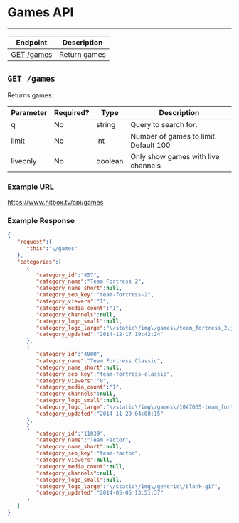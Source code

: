 # Games API
***

| Endpoint | Description |
| ---- | --------------- |
| [GET /games](/game/games.md#get-games) | Return games |

## `GET /games`

Returns games. 

| Parameter | Required? | Type | Description |
| --- | --- | --- | --- |
| q | No | string | Query to search for. |
| limit | No | int | Number of games to limit. Default 100 |
| liveonly | No | boolean | Only show games with live channels |

### Example URL

https://www.hitbox.tv/api/games

### Example Response 

```json
{
   "request":{
      "this":"\/games"
   },
   "categories":[
      {
         "category_id":"457",
         "category_name":"Team Fortress 2",
         "category_name_short":null,
         "category_seo_key":"team-fortress-2",
         "category_viewers":"1",
         "category_media_count":"1",
         "category_channels":null,
         "category_logo_small":null,
         "category_logo_large":"\/static\/img\/games\/team_fortress_2.jpg",
         "category_updated":"2014-12-17 19:42:24"
      },
      {
         "category_id":"4900",
         "category_name":"Team Fortress Classic",
         "category_name_short":null,
         "category_seo_key":"team-fortress-classic",
         "category_viewers":"0",
         "category_media_count":"1",
         "category_channels":null,
         "category_logo_small":null,
         "category_logo_large":"\/static\/img\/games\/1047035-team_fortress_classic_box.jpg",
         "category_updated":"2014-11-29 04:08:15"
      },
      {
         "category_id":"11039",
         "category_name":"Team Factor",
         "category_name_short":null,
         "category_seo_key":"team-factor",
         "category_viewers":null,
         "category_media_count":null,
         "category_channels":null,
         "category_logo_small":null,
         "category_logo_large":"\/static\/img\/generic\/blank.gif",
         "category_updated":"2014-05-05 13:51:37"
      }
   ]
}
```


